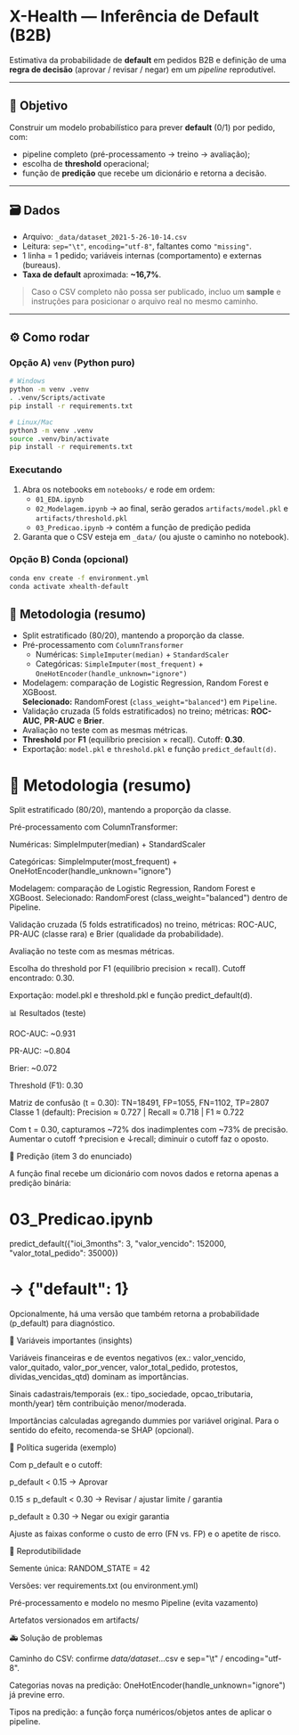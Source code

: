 # X-Health — Inferência de Default (B2B)

Estimativa da probabilidade de **default** em pedidos B2B e definição de uma **regra de decisão** (aprovar / revisar / negar) em um *pipeline* reprodutível.

---

## 🎯 Objetivo
Construir um modelo probabilístico para prever **default** (0/1) por pedido, com:
- pipeline completo (pré-processamento → treino → avaliação);
- escolha de **threshold** operacional;
- função de **predição** que recebe um dicionário e retorna a decisão.




---

## 🗃️ Dados

- Arquivo: `_data/dataset_2021-5-26-10-14.csv`  
- Leitura: `sep="\t"`, `encoding="utf-8"`, faltantes como `"missing"`.
- 1 linha = 1 pedido; variáveis internas (comportamento) e externas (bureaus).
- **Taxa de default** aproximada: **~16,7%**.

> Caso o CSV completo não possa ser publicado, incluo um **sample** e instruções para posicionar o arquivo real no mesmo caminho.

---


## ⚙️ Como rodar

### Opção A) `venv` (Python puro)
```bash
# Windows
python -m venv .venv
. .venv/Scripts/activate
pip install -r requirements.txt

# Linux/Mac
python3 -m venv .venv
source .venv/bin/activate
pip install -r requirements.txt
```

### Executando
1. Abra os notebooks em `notebooks/` e rode em ordem:
   - `01_EDA.ipynb`
   - `02_Modelagem.ipynb` → ao final, serão gerados `artifacts/model.pkl` e `artifacts/threshold.pkl`
   - `03_Predicao.ipynb` → contém a função de predição pedida
2. Garanta que o CSV esteja em `_data/` (ou ajuste o caminho no notebook).

### Opção B) Conda (opcional)
```bash
conda env create -f environment.yml
conda activate xhealth-default
```

## 🧪 Metodologia (resumo)
- Split estratificado (80/20), mantendo a proporção da classe.
- Pré-processamento com `ColumnTransformer`  
  - Numéricas: `SimpleImputer(median)` + `StandardScaler`  
  - Categóricas: `SimpleImputer(most_frequent)` + `OneHotEncoder(handle_unknown="ignore")`
- Modelagem: comparação de Logistic Regression, Random Forest e XGBoost.  
  **Selecionado:** RandomForest (`class_weight="balanced"`) em `Pipeline`.
- Validação cruzada (5 folds estratificados) no treino; métricas: **ROC-AUC**, **PR-AUC** e **Brier**.
- Avaliação no teste com as mesmas métricas.
- **Threshold** por **F1** (equilíbrio precision × recall). Cutoff: **0.30**.
- Exportação: `model.pkl` e `threshold.pkl` e função `predict_default(d)`.


# 🧪 Metodologia (resumo)

Split estratificado (80/20), mantendo a proporção da classe.

Pré-processamento com ColumnTransformer:

Numéricas: SimpleImputer(median) + StandardScaler

Categóricas: SimpleImputer(most_frequent) + OneHotEncoder(handle_unknown="ignore")

Modelagem: comparação de Logistic Regression, Random Forest e XGBoost.
Selecionado: RandomForest (class_weight="balanced") dentro de Pipeline.

Validação cruzada (5 folds estratificados) no treino, métricas: ROC-AUC, PR-AUC (classe rara) e Brier (qualidade da probabilidade).

Avaliação no teste com as mesmas métricas.

Escolha do threshold por F1 (equilíbrio precision × recall).
Cutoff encontrado: 0.30.

Exportação: model.pkl e threshold.pkl e função predict_default(d).


📊 Resultados (teste)

ROC-AUC: ~0.931

PR-AUC: ~0.804

Brier: ~0.072

Threshold (F1): 0.30

Matriz de confusão (t = 0.30): TN=18491, FP=1055, FN=1102, TP=2807
Classe 1 (default): Precision ≈ 0.727 | Recall ≈ 0.718 | F1 ≈ 0.722

Com t = 0.30, capturamos ~72% dos inadimplentes com ~73% de precisão.
Aumentar o cutoff ↑precision e ↓recall; diminuir o cutoff faz o oposto.


🧩 Predição (item 3 do enunciado)

A função final recebe um dicionário com novos dados e retorna apenas a predição binária:

# 03_Predicao.ipynb
predict_default({"ioi_3months": 3, "valor_vencido": 152000, "valor_total_pedido": 35000})
# -> {"default": 1}


Opcionalmente, há uma versão que também retorna a probabilidade (p_default) para diagnóstico.



🧠 Variáveis importantes (insights)

Variáveis financeiras e de eventos negativos (ex.: valor_vencido, valor_quitado, valor_por_vencer, valor_total_pedido, protestos, dividas_vencidas_qtd) dominam as importâncias.

Sinais cadastrais/temporais (ex.: tipo_sociedade, opcao_tributaria, month/year) têm contribuição menor/moderada.

Importâncias calculadas agregando dummies por variável original. Para o sentido do efeito, recomenda-se SHAP (opcional).


🧭 Política sugerida (exemplo)

Com p_default e o cutoff:

p_default < 0.15 → Aprovar

0.15 ≤ p_default < 0.30 → Revisar / ajustar limite / garantia

p_default ≥ 0.30 → Negar ou exigir garantia

Ajuste as faixas conforme o custo de erro (FN vs. FP) e o apetite de risco.

🔁 Reprodutibilidade

Semente única: RANDOM_STATE = 42

Versões: ver requirements.txt (ou environment.yml)

Pré-processamento e modelo no mesmo Pipeline (evita vazamento)

Artefatos versionados em artifacts/


🚑 Solução de problemas

Caminho do CSV: confirme _data/dataset_...csv e sep="\t" / encoding="utf-8".

Categorias novas na predição: OneHotEncoder(handle_unknown="ignore") já previne erro.

Tipos na predição: a função força numéricos/objetos antes de aplicar o pipeline.
